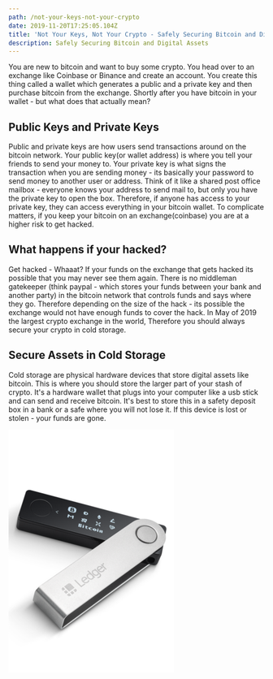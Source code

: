 ```yaml
---
path: /not-your-keys-not-your-crypto
date: 2019-11-20T17:25:05.104Z
title: 'Not Your Keys, Not Your Crypto - Safely Securing Bitcoin and Digital Assets'
description: Safely Securing Bitcoin and Digital Assets
---
```

You are new to bitcoin and want to buy some crypto. You head over to an exchange like Coinbase or Binance and create an account. You create this thing called a wallet which generates a public and a private key and then purchase bitcoin from the exchange. Shortly after you have bitcoin in your wallet - but what does that actually mean? 

## Public Keys and Private Keys

Public and private keys are how users send transactions around on the bitcoin network. Your public key(or wallet address) is where you tell your friends to send your money to. Your private key is what signs the transaction when you are sending money - its basically your password to send money to another user or address. Think of it like a shared post office mailbox - everyone knows your address to send mail to, but only you have the private key to open the box. Therefore, if anyone has access to your private key, they can access everything in your bitcoin wallet. To complicate matters, if you keep your bitcoin on an exchange(coinbase) you are at a higher risk to get hacked.

## What happens if your hacked?

Get hacked - Whaaat? If your funds on the exchange that gets hacked its possible that you may never see them again. There is no middleman gatekeeper (think paypal - which stores your funds between your bank and another party) in the bitcoin network that controls funds and says where they go. Therefore depending on the size of the hack - its possible the exchange would not have enough funds to cover the hack. In May of 2019 the largest crypto exchange in the world,  Therefore you should always secure your crypto in cold storage.

## Secure Assets in Cold Storage

Cold storage are physical hardware devices that store digital assets like bitcoin. This is where you should store the larger part of your stash of crypto. It's a hardware wallet that plugs into your computer like a usb stick and can send and receive bitcoin. It's best to store this in a safety deposit box in a bank or a safe where you will not lose it. If this device is lost or stolen - your funds are gone.

![A picture of a cute dog](./ledger-nano.png)

